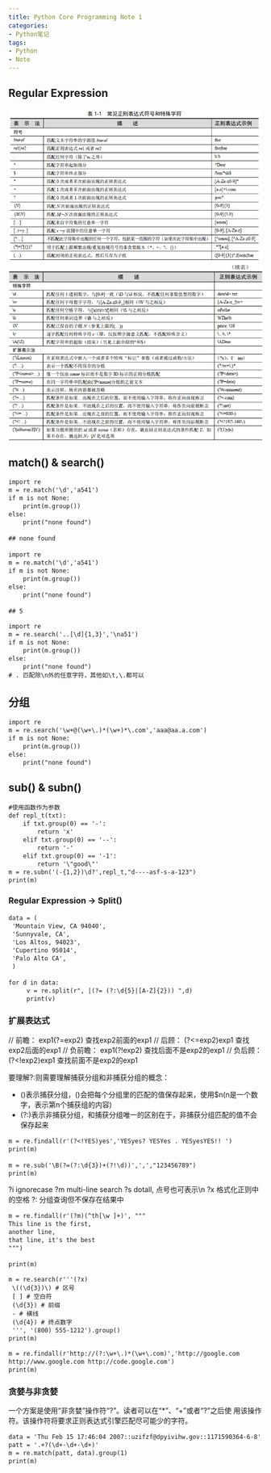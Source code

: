```yaml
---
title: Python Core Programming Note 1
categories:
- Python笔记
tags: 
- Python
- Note
---
```


## Regular Expression
![常用表达式](./images/1570674939333.png)
![续](./images/1570674953248.png)

## match() & search()
```
import re
m = re.match('\d','a541')
if m is not None:
    print(m.group())
else:
    print("none found")
	
## none found

import re
m = re.match('\d','a541')
if m is not None:
    print(m.group())
else:
    print("none found")
	
## 5
```
```
import re
m = re.search('..[\d]{1,3}','\na51')
if m is not None:
    print(m.group())
else:
    print("none found")
# . 匹配除\n外的任意字符，其他如\t,\.都可以
```

## 分组
```
import re
m = re.search('\w+@(\w+\.)*(\w+)*\.com','aaa@aa.a.com')
if m is not None:
    print(m.group())
else:
    print("none found")
```

## sub() & subn()
```
#使用函数作为参数
def repl_t(txt):
    if txt.group(0) == '-':
        return 'x'
    elif txt.group(0) == '--':
        return '-'
    elif txt.group(0) == '-1':
        return '\"good\"'
m = re.subn('(-{1,2})\d?',repl_t,"d----asf-s-a-123")
print(m)
```

### Regular Expression -> Split()
```
data = (
 'Mountain View, CA 94040',
 'Sunnyvale, CA',
 'Los Altos, 94023',
 'Cupertino 95014',
 'Palo Alto CA',
 )

for d in data:
     v = re.split(r", |(?= (?:\d{5}|[A-Z]{2})) ",d)
     print(v)
```

### 扩展表达式
// 前瞻：
exp1(?=exp2) 查找exp2前面的exp1
// 后顾：
(?<=exp2)exp1 查找exp2后面的exp1
// 负前瞻：
exp1(?!exp2) 查找后面不是exp2的exp1
// 负后顾：
(?<!exp2)exp1 查找前面不是exp2的exp1

要理解?:则需要理解捕获分组和非捕获分组的概念：

+ ()表示捕获分组，()会把每个分组里的匹配的值保存起来，使用$n(n是一个数字，表示第n个捕获组的内容)
+ (?:)表示非捕获分组，和捕获分组唯一的区别在于，非捕获分组匹配的值不会保存起来
```
m = re.findall(r'(?<!YES)yes','YESyes? YESYes . YESyesYES!! ')
print(m)

m = re.sub('\B(?=(?:\d{3})+(?!\d))',',',"123456789")
print(m)
```
?i ignorecase
?m multi-line search
?s dotall, 点号也可表示\n
?x 格式化正则中的空格
?: 分组查询但不保存在结果中
```
m = re.findall(r'(?m)(^th[\w ]+)', """
This line is the first,
another line,
that line, it's the best
""")

print(m)
```
```
m = re.search(r'''(?x)
 \((\d{3})\) # 区号
 [ ] # 空白符
 (\d{3}) # 前缀
 - # 横线
 (\d{4}) # 终点数字
 ''', '(800) 555-1212').group()
print(m)
```

```
m = re.findall(r'http://(?:\w+\.)*(\w+\.com)','http://google.com http://www.google.com http://code.google.com')
print(m)
```

### 贪婪与非贪婪
一个方案是使用“非贪婪”操作符“?”。读者可以在“*”、“+”或者“?”之后使
用该操作符。该操作符将要求正则表达式引擎匹配尽可能少的字符。
```
data = 'Thu Feb 15 17:46:04 2007::uzifzf@dpyivihw.gov::1171590364-6-8'
patt = '.+?(\d+-\d+-\d+)'
m = re.match(patt, data).group(1)
print(m)
```